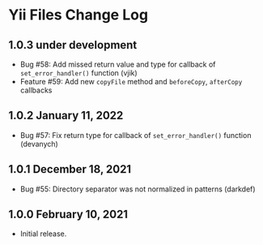# Yii Files Change Log

## 1.0.3 under development

- Bug #58: Add missed return value and type for callback of `set_error_handler()` function (vjik)
- Feature #59: Add new `copyFile` method and `beforeCopy`, `afterCopy` callbacks

## 1.0.2 January 11, 2022

- Bug #57: Fix return type for callback of `set_error_handler()` function (devanych)

## 1.0.1 December 18, 2021

- Bug #55: Directory separator was not normalized in patterns (darkdef)

## 1.0.0 February 10, 2021

- Initial release.
